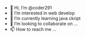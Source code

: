 - 👋 Hi, I’m @coder291
- 👀 I’m interested in web develop
- 🌱 I’m currently learning java ckript
- 💞️ I’m looking to collaborate on ...
- 📫 How to reach me ...

<!---
coder291/coder291 is a ✨ special ✨ repository because its `README.md` (this file) appears on your GitHub profile.
You can click the Preview link to take a look at your changes.
--->
